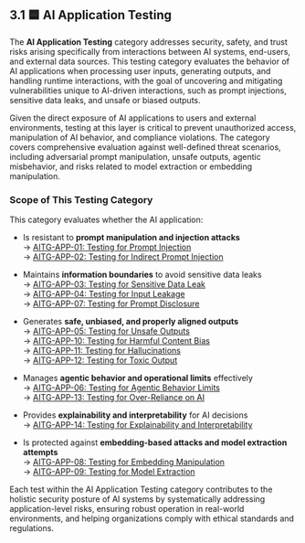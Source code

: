 
## 3.1 🟦 AI Application Testing

The **AI Application Testing** category addresses security, safety, and trust risks arising specifically from interactions between AI systems, end-users, and external data sources. This testing category evaluates the behavior of AI applications when processing user inputs, generating outputs, and handling runtime interactions, with the goal of uncovering and mitigating vulnerabilities unique to AI-driven interactions, such as prompt injections, sensitive data leaks, and unsafe or biased outputs.

Given the direct exposure of AI applications to users and external environments, testing at this layer is critical to prevent unauthorized access, manipulation of AI behavior, and compliance violations. The category covers comprehensive evaluation against well-defined threat scenarios, including adversarial prompt manipulation, unsafe outputs, agentic misbehavior, and risks related to model extraction or embedding manipulation.

### Scope of This Testing Category

This category evaluates whether the AI application:

- Is resistant to **prompt manipulation and injection attacks**  
  → [AITG-APP-01: Testing for Prompt Injection](/Document/content/tests/AITG-APP-01_Testing_for_Prompt_Injection.md)  
  → [AITG-APP-02: Testing for Indirect Prompt Injection](/Document/content/tests/AITG-APP-02_Testing_for_Indirect_Prompt_Injection.md)

- Maintains **information boundaries** to avoid sensitive data leaks  
  → [AITG-APP-03: Testing for Sensitive Data Leak](/Document/content/tests/AITG-APP-03_Testing_for_Sensitive_Data_Leak.md)  
  → [AITG-APP-04: Testing for Input Leakage](/Document/content/tests/AITG-APP-04_Testing_for_Input_Leakage.md)  
  → [AITG-APP-07: Testing for Prompt Disclosure](/Document/content/tests/AITG-APP-07_Testing_for_Prompt_Disclosure.md)

- Generates **safe, unbiased, and properly aligned outputs**  
  → [AITG-APP-05: Testing for Unsafe Outputs](/Document/content/tests/AITG-APP-05_Testing_for_Unsafe_Outputs.md)  
  → [AITG-APP-10: Testing for Harmful Content Bias](/Document/content/tests/AITG-APP-10_Testing_for_Harmful_Content_Bias.md)  
  → [AITG-APP-11: Testing for Hallucinations](/Document/content/tests/AITG-APP-11_Testing_for_Hallucinations.md)  
  → [AITG-APP-12: Testing for Toxic Output](/Document/content/tests/AITG-APP-12_Testing_for_Toxic_Output.md)

- Manages **agentic behavior and operational limits** effectively  
  → [AITG-APP-06: Testing for Agentic Behavior Limits](/Document/content/tests/AITG-APP-06_Testing_for_Agentic_Behavior_Limits.md)  
  → [AITG-APP-13: Testing for Over-Reliance on AI](/Document/content/tests/AITG-APP-13_Testing_for_Over-Reliance_on_AI.md)

- Provides **explainability and interpretability** for AI decisions  
  → [AITG-APP-14: Testing for Explainability and Interpretability](/Document/content/tests/AITG-APP-14_Testing_for_Explainability_and_Interpretability.md)

- Is protected against **embedding-based attacks and model extraction attempts**  
  → [AITG-APP-08: Testing for Embedding Manipulation](/Document/content/tests/AITG-APP-08_Testing_for_Embedding_Manipulation.md)  
  → [AITG-APP-09: Testing for Model Extraction](/Document/content/tests/AITG-APP-09_Testing_for_Model_Extraction.md)

Each test within the AI Application Testing category contributes to the holistic security posture of AI systems by systematically addressing application-level risks, ensuring robust operation in real-world environments, and helping organizations comply with ethical standards and regulations.
